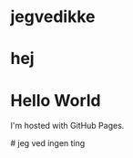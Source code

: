 # jegvedikke
# hej
<!DOCTYPE html>
<html>
<body>
<h1>Hello World</h1>
<p>I'm hosted with GitHub Pages.</p>
</body>
</html>
# jeg ved ingen ting
